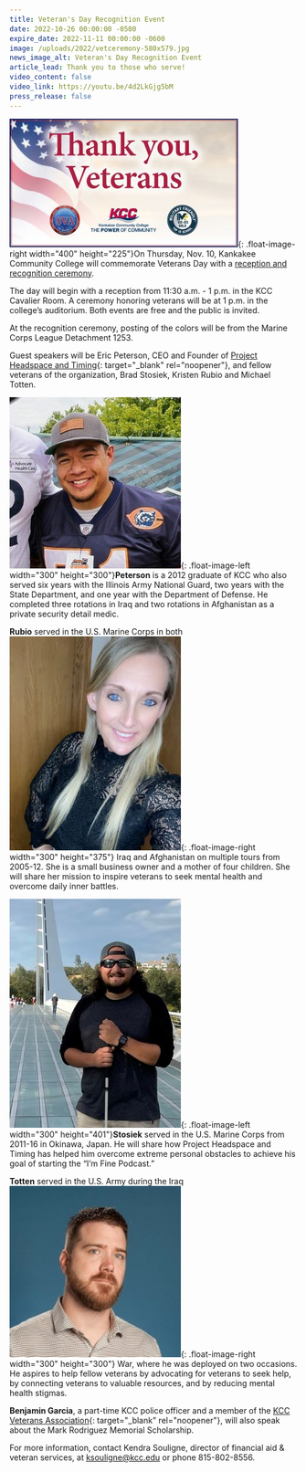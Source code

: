 ```yaml
---
title: Veteran's Day Recognition Event
date: 2022-10-26 00:00:00 -0500
expire_date: 2022-11-11 00:00:00 -0600
image: /uploads/2022/vetceremony-580x579.jpg
news_image_alt: Veteran's Day Recognition Event
article_lead: Thank you to those who serve!
video_content: false
video_link: https://youtu.be/4d2LkGjg5bM
press_release: false
---
```

![KCC Veteran's Recognition Event](/uploads/2022/vetceremony400x225.jpg "KCC Veteran's Recognition Event"){: .float-image-right width="400" height="225"}On Thursday, Nov. 10, Kankakee Community College will commemorate Veterans Day with a [reception and recognition ceremony](/uploads/2022/veterans-day-flier-22.pdf).

The day will begin with a reception from 11:30 a.m. - 1 p.m. in the KCC Cavalier Room. A ceremony honoring veterans will be at 1 p.m. in the college’s auditorium. Both events are free and the public is invited.

At the recognition ceremony, posting of the colors will be from the Marine Corps League Detachment 1253.

Guest speakers will be Eric Peterson, CEO and Founder of [Project Headspace and Timing](http://www.projectheadspaceandtiming.org/){: target="_blank" rel="noopener"}, and fellow veterans of the organization, Brad Stosiek, Kristen Rubio and Michael Totten.

![](/uploads/2022/eric-peterson-1.png){: .float-image-left width="300" height="300"}**Peterson** is a 2012 graduate of KCC who also served six years with the Illinois Army National Guard, two years with the State Department, and one year with the Department of Defense. He completed three rotations in Iraq and two rotations in Afghanistan as a private security detail medic.

**Rubio** served in the U.S. Marine Corps in both![](/uploads/2022/kristen-rubio.jpg){: .float-image-right width="300" height="375"} Iraq and Afghanistan on multiple tours from 2005-12. She is a small business owner and a mother of four children. She will share her mission to inspire veterans to seek mental health and overcome daily inner battles.

![](/uploads/2022/brad-stosiek392x524.jpg){: .float-image-left width="300" height="401"}**Stosiek** served in the U.S. Marine Corps from 2011-16 in Okinawa, Japan. He will share how Project Headspace and Timing has helped him overcome extreme personal obstacles to achieve his goal of starting the “I’m Fine Podcast.”

**Totten** served in the U.S. Army during the Iraq![](/uploads/2022/michael-totten.jpg){: .float-image-right width="300" height="300"} War, where he was deployed on two occasions. He aspires to help fellow veterans by advocating for veterans to seek help, by connecting veterans to valuable resources, and by reducing mental health stigmas.&nbsp;

**Benjamin Garcia**, a part-time KCC police officer and a member of the [KCC Veterans Association](https://www.kcc.edu/student-resources/clubs/#veterans-association){: target="_blank" rel="noopener"}, will also speak about the Mark Rodriguez Memorial Scholarship.

For more information, contact Kendra Souligne, director of financial aid & veteran services, at [ksouligne@kcc.edu](mailto:ksouligne@kcc.edu) or phone 815-802-8556.